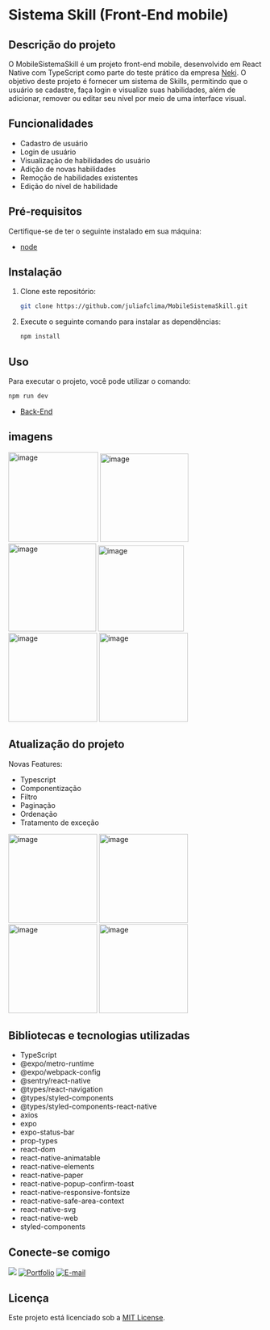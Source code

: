 # Sistema Skill (Front-End mobile)

## Descrição do projeto

O MobileSistemaSkill é um projeto front-end mobile, desenvolvido em React Native com TypeScript como parte do teste prático da empresa [Neki](https://neki.com.br/). O objetivo deste projeto é fornecer um sistema de Skills, permitindo que o usuário se cadastre, faça login e visualize suas habilidades, além de adicionar, remover ou editar seu nível por meio de uma interface visual.

## Funcionalidades

- Cadastro de usuário
- Login de usuário
- Visualização de habilidades do usuário
- Adição de novas habilidades
- Remoção de habilidades existentes
- Edição do nível de habilidade

## Pré-requisitos

Certifique-se de ter o seguinte instalado em sua máquina:

- [node](https://nodejs.org/en/download)

## Instalação

1. Clone este repositório:

   ```bash
   git clone https://github.com/juliafclima/MobileSistemaSkill.git
   ```

2. Execute o seguinte comando para instalar as dependências:

   ```bash
   npm install
   ```

## Uso

Para executar o projeto, você pode utilizar o comando:

```bash
npm run dev
```

- [Back-End](https://github.com/juliafclima/BackSistemaSkilll)

## imagens

<img width="178" alt="image" src="https://github.com/juliafclima/MobileSistemaSkill/assets/134448650/f5fea68e-9d62-4d77-8b1a-93677d751757">

<img width="175" alt="image" src="https://github.com/juliafclima/MobileSistemaSkill/assets/134448650/214b2a87-c26a-427e-b243-5467f9434cf2">

<img width="174" alt="image" src="https://github.com/juliafclima/MobileSistemaSkill/assets/134448650/a95e4d82-90ea-477a-b1d1-bffd9643ee42">

<img width="170" alt="image" src="https://github.com/juliafclima/MobileSistemaSkill/assets/134448650/7dfb5b40-bab0-4493-a743-dc98ad64dbef">

<img width="176" alt="image" src="https://github.com/juliafclima/MobileSistemaSkill/assets/134448650/bad5e573-436c-4bd4-ba39-c828eed93699">

<img width="176" alt="image" src="https://github.com/juliafclima/MobileSistemaSkill/assets/134448650/bebce1b9-2fb2-4474-b9e3-9e396c4bce72">

## Atualização do projeto

Novas Features: 
- Typescript
- Componentização
- Filtro
- Paginação
- Ordenação
- Tratamento de exceção

<img width="176" alt="image" src="https://github.com/user-attachments/assets/35232d4e-38e3-46bc-8ae2-229e7e3f3a92">

<img width="176" alt="image" src="https://github.com/user-attachments/assets/9e9b466f-be9c-4056-ac17-52850782982c">

<img width="176" alt="image" src="https://github.com/user-attachments/assets/775f457e-9341-4264-88fb-51cec24795e5">

<img width="176" alt="image" src="https://github.com/user-attachments/assets/26f198a5-52dc-4520-8a38-b3e7541732ad">

## Bibliotecas e tecnologias utilizadas

- TypeScript
- @expo/metro-runtime
- @expo/webpack-config
- @sentry/react-native
- @types/react-navigation
- @types/styled-components
- @types/styled-components-react-native
- axios
- expo
- expo-status-bar
- prop-types
- react-dom
- react-native-animatable
- react-native-elements
- react-native-paper
- react-native-popup-confirm-toast
- react-native-responsive-fontsize
- react-native-safe-area-context
- react-native-svg
- react-native-web
- styled-components

## Conecte-se comigo

<a href="https://www.linkedin.com/in/juliafclima/" target="_blank"><img loading="lazy" src="https://img.shields.io/badge/-LinkedIn-%230077B5?style=for-the-badge&logo=linkedin&logoColor=white" target="_blank"></a>
[![Portfolio](https://img.shields.io/badge/Portfolio-FF5722?style=for-the-badge&logo=todoist&logoColor=white)](https://projeto-portfolio-ruddy.vercel.app)
[![E-mail](https://img.shields.io/badge/-Email-000?style=for-the-badge&logo=microsoft-outlook&logoColor=007BFF)](mailto:juliafclima@hotmail.com)

## Licença

Este projeto está licenciado sob a [MIT License](https://mit-license.org/).
